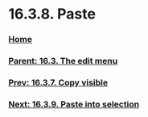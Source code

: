 # 16.3.8. Paste

### [Home](./00-home.md)
### [Parent: 16.3. The edit menu](./16-03-00-the-edit-menu.md)
### [Prev: 16.3.7. Copy visible](./16-03-07-copy-visible.md)
### [Next: 16.3.9. Paste into selection](./16-03-09-paste-into-selection.md)
